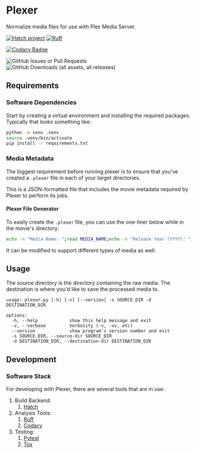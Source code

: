 # Plexer

Normalize media files for use with Plex Media Server.

[![Hatch project](https://img.shields.io/badge/%F0%9F%A5%9A-Hatch-4051b5.svg)](https://github.com/pypa/hatch)
[![Ruff](https://img.shields.io/endpoint?url=https://raw.githubusercontent.com/astral-sh/ruff/main/assets/badge/v2.json)](https://github.com/astral-sh/ruff)

[![Codacy Badge](https://app.codacy.com/project/badge/Grade/38b2a65ed9ac4c85afc98e259d73474f)](https://app.codacy.com/gh/magneticstain/plexer/dashboard?utm_source=gh&utm_medium=referral&utm_content=&utm_campaign=Badge_grade)

![GitHub Issues or Pull Requests](https://img.shields.io/github/issues/magneticstain/plexer)
![GitHub Downloads (all assets, all releases)](https://img.shields.io/github/downloads/magneticstain/plexer/total)

## Requirements

### Software Dependencies

Start by creating a virtual environment and installing the required packages. Typically that looks something like:

```bash
python -m venv .venv
source .venv/bin/activate
pip install -r requirements.txt
```

### Media Metadata

The biggest requirement before running plexer is to ensure that you've created a `.plexer` file in each of your target directories.

This is a JSON-formatted file that includes the movie metadata required by Plexer to perform its jobs.

#### Plexer File Generator

To easily create the `.plexer` file, you can use the one-liner below while in the movie's directory:

```bash
echo -n "Media Name: ";read MEDIA_NAME;echo -n "Release Year (YYYY): ";read RELEASE_YEAR;echo "{\"name\": \"${MEDIA_NAME}\", \"release_year\": \"${RELEASE_YEAR}\"}" > .plexer
```

It can be modified to support different types of media as well.

## Usage

The source directory is the directory containing the raw media. The destination is where you'd like to save the processed media to.

```text
usage: plexer.py [-h] [-v] [--version] -s SOURCE_DIR -d DESTINATION_DIR

options:
  -h, --help            show this help message and exit
  -v, --verbose         Verbosity (-v, -vv, etc)
  --version             show program's version number and exit
  -s SOURCE_DIR, --source-dir SOURCE_DIR
  -d DESTINATION_DIR, --destination-dir DESTINATION_DIR
```

## Development

### Software Stack

For developing with Plexer, there are several tools that are in use:

1. Build Backend:
   1. [Hatch](https://hatch.pypa.io/1.12/)
1. Analysis Tools:
   1. [Ruff](https://docs.astral.sh/ruff/)
   1. [Codacy](https://app.codacy.com/gh/magneticstain/plexer/dashboard)
1. Testing:
   1. [Pytest](https://docs.pytest.org/en/latest/)
   1. [Tox](https://tox.wiki/en/stable/)
